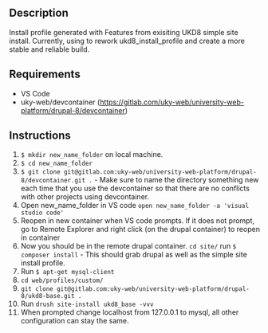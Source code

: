 ## Description
Install profile generated with Features from exisiting UKD8 simple site install.  Currently, using to rework ukd8_install_profile and create a more stable and reliable build.

## Requirements
*  VS Code
*  uky-web/devcontainer (https://gitlab.com/uky-web/university-web-platform/drupal-8/devcontainer)

## Instructions
1.  `$ mkdir new_name_folder` on local machine.
2.  `$ cd new_name_folder`
3.  `$ git clone git@gitlab.com:uky-web/university-web-platform/drupal-8/devcontainer.git .` - Make sure to name the directory something new each time that you use the devcontainer so that there are no conflicts with other projects using devcontainer.
4.  Open new_name_folder in VS code `open new_name_folder -a 'visual studio code'`
5.  Reopen in new container when VS code prompts.  If it does not prompt, go to Remote Explorer and right click (on the drupal container) to reopen in container
6.  Now you should be in the remote drupal container.  `cd site/` run `$ composer install` - This should grab drupal as well as the simple site install profile.
7.  Run `$ apt-get mysql-client`
8.  `cd web/profiles/custom/`
9.  `git clone git@gitlab.com:uky-web/university-web-platform/drupal-8/ukd8-base.git . `
10.  Run `drush site-install ukd8_base -vvv`
11.  When prompted change localhost from 127.0.0.1 to mysql, all other configuration can stay the same.
